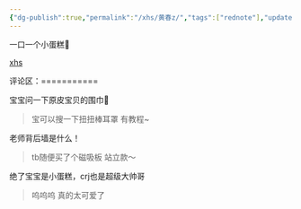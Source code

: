 ```yaml
---
{"dg-publish":true,"permalink":"/xhs/黄春z/","tags":["rednote"],"updated":"2025-03-30T20:38:09.133+08:00"}
---
```


 

一口一个小蛋糕🥺

[xhs](https://www.xiaohongshu.com/explore/6752b089000000000202dd26?xsec_token=ABEKnq1KzkoWEzWTgTTbKd-STT8iFRR0LLpjk-pVPSogM=&xsec_source=pc_user)

评论区：===========

宝宝问一下原皮宝贝的围巾🔗

> 宝可以搜一下扭扭棒耳罩 有教程~

老师背后墙是什么！

> tb随便买了个磁吸板 站立款～

绝了宝宝是小蛋糕，crj也是超级大帅哥

> 呜呜呜 真的太可爱了